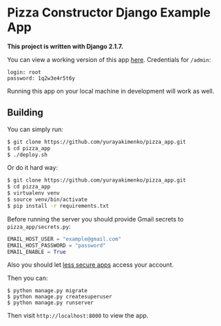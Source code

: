 # Pizza Constructor Django Example App

**This project is written with Django 2.1.7.**

You can view a working version of this app
[here](http://104.248.137.143:8000).
Credentials for `/admin`:
```
login: root
password: 1q2w3e4r5t6y
```
Running this app on your local machine in development will work as
well.

## Building

You can simply run:
```sh
$ git clone https://github.com/yurayakimenko/pizza_app.git
$ cd pizza_app
$ ./deploy.sh
```

Or do it hard way:

```sh
$ git clone https://github.com/yurayakimenko/pizza_app.git
$ cd pizza_app
$ virtualenv venv
$ source venv/bin/activate
$ pip install -r requirements.txt
```

Before running the server you should provide Gmail secrets to `pizza_app/secrets.py`:
```python
EMAIL_HOST_USER = "example@gmail.com"
EMAIL_HOST_PASSWORD = "password"
EMAIL_ENABLE = True
```

Also you should let [less secure apps](https://support.google.com/accounts/answer/6010255?hl=en)
access your account.

Then you can:
```
$ python manage.py migrate
$ python manage.py createsuperuser
$ python manage.py runserver
```

Then visit `http://localhost:8000` to view the app.

